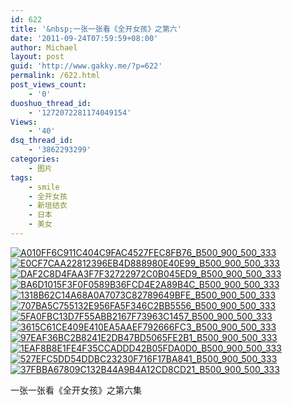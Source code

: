 ```yaml
---
id: 622
title: '&nbsp;一张一张看《全开女孩》之第六'
date: '2011-09-24T07:59:59+08:00'
author: Michael
layout: post
guid: 'http://www.gakky.me/?p=622'
permalink: /622.html
post_views_count:
    - '0'
duoshuo_thread_id:
    - '1272072281174049154'
Views:
    - '40'
dsq_thread_id:
    - '3862293299'
categories:
    - 图片
tags:
    - smile
    - 全开女孩
    - 新垣结衣
    - 日本
    - 美女
---
```


[![A010FF6C911C404C9FAC4527FEC8FB76_B500_900_500_333](http://www.yui-aragaki.org/wp-content/uploads/img/A010FF6C911C404C9FAC4527FEC8FB76_B500_900_500_333.jpeg)](http://www.yui-aragaki.org/wp-content/uploads/img/A010FF6C911C404C9FAC4527FEC8FB76_B1280_1280_520_347.jpeg) [![E0CF7CAA22812396EB4D888980E40E99_B500_900_500_333](http://www.yui-aragaki.org/wp-content/uploads/img/E0CF7CAA22812396EB4D888980E40E99_B500_900_500_333.jpeg)](http://www.yui-aragaki.org/wp-content/uploads/img/E0CF7CAA22812396EB4D888980E40E99_B1280_1280_520_347.jpeg) [![DAF2C8D4FAA3F7F32722972C0B045ED9_B500_900_500_333](http://www.yui-aragaki.org/wp-content/uploads/img/DAF2C8D4FAA3F7F32722972C0B045ED9_B500_900_500_333.jpeg)](http://www.yui-aragaki.org/wp-content/uploads/img/DAF2C8D4FAA3F7F32722972C0B045ED9_B1280_1280_520_347.jpeg) [![BA6D1015F3F0F0589B36FCD4E2A89B4C_B500_900_500_333](http://www.yui-aragaki.org/wp-content/uploads/img/BA6D1015F3F0F0589B36FCD4E2A89B4C_B500_900_500_333.jpeg)](http://www.yui-aragaki.org/wp-content/uploads/img/BA6D1015F3F0F0589B36FCD4E2A89B4C_B1280_1280_520_347.jpeg) [![1318B62C14A68A0A7073C82789649BFE_B500_900_500_333](http://www.yui-aragaki.org/wp-content/uploads/img/1318B62C14A68A0A7073C82789649BFE_B500_900_500_333.jpeg)](http://www.yui-aragaki.org/wp-content/uploads/img/1318B62C14A68A0A7073C82789649BFE_B1280_1280_520_347.jpeg) [![707BA5C755132E956FA5F346C2BB5556_B500_900_500_333](http://www.yui-aragaki.org/wp-content/uploads/img/707BA5C755132E956FA5F346C2BB5556_B500_900_500_333.jpeg)](http://www.yui-aragaki.org/wp-content/uploads/img/707BA5C755132E956FA5F346C2BB5556_B1280_1280_520_347.jpeg) [![5FA0FBC13D7F55ABB2167F73963C1457_B500_900_500_333](http://www.yui-aragaki.org/wp-content/uploads/img/5FA0FBC13D7F55ABB2167F73963C1457_B500_900_500_333.jpeg)](http://www.yui-aragaki.org/wp-content/uploads/img/5FA0FBC13D7F55ABB2167F73963C1457_B1280_1280_520_347.jpeg) [![3615C61CE409E410EA5AAEF792666FC3_B500_900_500_333](http://www.yui-aragaki.org/wp-content/uploads/img/3615C61CE409E410EA5AAEF792666FC3_B500_900_500_333.jpeg)](http://www.yui-aragaki.org/wp-content/uploads/img/3615C61CE409E410EA5AAEF792666FC3_B1280_1280_520_347.jpeg) [![97EAF36BC2B8241E2DB47BD5065FE2B1_B500_900_500_333](http://www.yui-aragaki.org/wp-content/uploads/img/97EAF36BC2B8241E2DB47BD5065FE2B1_B500_900_500_333.jpeg)](http://www.yui-aragaki.org/wp-content/uploads/img/97EAF36BC2B8241E2DB47BD5065FE2B1_B1280_1280_520_347.jpeg) [![1EAF8B8E1FE4F35CCADDD42B05FDA0D0_B500_900_500_333](http://www.yui-aragaki.org/wp-content/uploads/img/1EAF8B8E1FE4F35CCADDD42B05FDA0D0_B500_900_500_333.jpeg)](http://www.yui-aragaki.org/wp-content/uploads/img/1EAF8B8E1FE4F35CCADDD42B05FDA0D0_B1280_1280_520_347.jpeg) [![527EFC5DD54DDBC23230F716F17BA841_B500_900_500_333](http://www.yui-aragaki.org/wp-content/uploads/img/527EFC5DD54DDBC23230F716F17BA841_B500_900_500_333.jpeg)](http://www.yui-aragaki.org/wp-content/uploads/img/527EFC5DD54DDBC23230F716F17BA841_B1280_1280_520_347.jpeg) [![37FBBA67809C132B44A9B4A12CD8CD21_B500_900_500_333](http://www.yui-aragaki.org/wp-content/uploads/img/37FBBA67809C132B44A9B4A12CD8CD21_B500_900_500_333.jpeg)](http://www.yui-aragaki.org/wp-content/uploads/img/37FBBA67809C132B44A9B4A12CD8CD21_B1280_1280_520_347.jpeg)

 一张一张看《全开女孩》之第六集